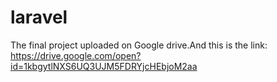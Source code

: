 # laravel
The final project uploaded on Google drive.And this is the link: https://drive.google.com/open?id=1kbgytlNXS6UQ3UJM5FDRYjcHEbjoM2aa 
